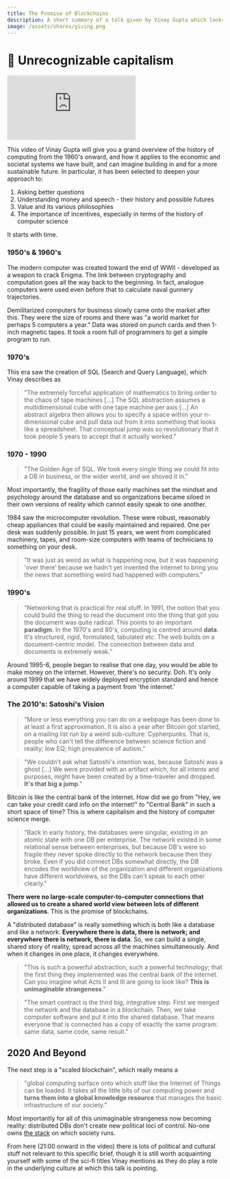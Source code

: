 ```yaml
---
title: The Promise of Blockchains
description: A short summary of a talk given by Vinay Gupta which looks at the history of computer science and how it intersects with capitalism, particular in the context of blockchain technologies which can ensure that data and network coexist completely.
image: /assets/shares/giving.png
---
```


# 📜 Unrecognizable capitalism

<iframe class="video-frame" src="https://player.vimeo.com/video/161183966?color=ffffff&byline=0" frameborder="0" allow="accelerometer; autoplay; encrypted-media; gyroscope; picture-in-picture" allowfullscreen></iframe>

This video of Vinay Gupta will give you a grand overview of the history of computing from the 1960's onward, and how it applies to the economic and societal systems we have built, and can imagine building in and for a more sustainable future. In particular, it has been selected to deepen your approach to:

1. Asking better questions
2. Understanding money and speech - their history and possible futures
3. Value and its various philosophies
4. The importance of incentives, especially in terms of the history of computer science

It starts with time. 

### 1950's & 1960's

The modern computer was created toward the end of WWII - developed as a weapon to crack Enigma. The link between cryptography and computation goes all the way back to the beginning. In fact, analogue computers were used even before that to calculate naval gunnery trajectories.  

Demilitarized computers for business slowly came onto the market after this. They were the size of rooms and there was "a world market for perhaps 5 computers a year." Data was stored on punch cards and then 1-inch magnetic tapes. It took a room full of programmers to get a simple program to run.

### 1970's

This era saw the creation of SQL (Search and Query Language), which Vinay describes as

> "The extremely forceful application of mathematics to bring order to the chaos of tape machines [...] The SQL abstraction assumes a multidimensional cube with one tape machine per axis [...] An abstract algebra then allows you to specify a space within your n-dimensional cube and pull data out from it into something that looks like a spreadsheet. That conceptual jump was so revolutionary that it took people 5 years to accept that it actually worked."

### 1970 - 1990

> "The Golden Age of SQL. We took every single thing we could fit into a DB in business, or the wider world, and we shoved it in." 

Most importantly, the fragility of those early machines set the mindset and psychology around the database and so organizations became siloed in their own versions of reality which cannot easily speak to one another.

1984 saw the microcomputer revolution. These were robust, reasonably cheap appliances that could be easily maintained and repaired. One per desk was suddenly possible. In just 15 years, we went from complicated machinery, tapes, and room-size computers with teams of technicians to something on your desk. 

> "It was just as weird as what is happening now, but it was happening 'over there' because we hadn't yet invented the internet to bring you the news that something weird had happened with computers."

### 1990's 

> "Networking that is practical for real stuff. In 1991, the notion that you could build the thing to read the document into the thing that got you the document was quite radical. This points to an important **paradigm**. In the 1970's and 80's, computing is centred around **data**. It's structured, rigid, formulated, tabulated etc. The web builds on a document-centric model. The connection between data and documents is extremely weak."

Around 1995-6, people began to realise that one day, you would be able to make money on the internet. However, there's no security. Doh. It's only around 1999 that we have widely deployed encryption standard and hence a computer capable of taking a payment from 'the internet.'

### The 2010's: Satoshi's Vision

> "More or less everything you can do on a webpage has been done to at least a first approximation. It is also a year after Bitcoin got started, on a mailing list run by a weird sub-culture: Cypherpunks. That is, people who can't tell the difference between science fiction and reality; low EQ; high prevalence of autism."

> "We couldn't ask what Satoshi's intention was, because Satoshi was a ghost [...] We were provided with an artifact which, for all intents and purposes, might have been created by a time-traveler and dropped. **It's that big a jump**."

Bitcoin is like the central bank of the internet. How did we go from "Hey, we can take your credit card info on the internet!" to "Central Bank" in such a short space of time? This is where capitalism and the history of computer science merge.

> "Back in early history, the databases were singular, existing in an atomic state with one DB per enterprise. The network existed in some relational sense between enterprises, but because DB's were so fragile they never spoke directly to the network because then they broke. Even if you did connect DBs somewhat directly, the DB encodes the worldview of the organization and different organizations have different worldviews, so the DBs can't speak to each other clearly."

**There were no large-scale computer-to-computer connections that allowed us to create a shared world view between lots of different organizations**. This is the promise of blockchains.

A "distributed database" is really something which is both like a database and like a network. **Everywhere there is data, there is network; and everywhere there is network, there is data**. So, we can build a single, shared story of reality, spread across all the machines simultaneously. And when it changes in one place, it changes everywhere.

> "This is such a powerful abstraction, such a powerful technology; that the first thing they implemented was the central bank of the internet. Can you imagine what Acts II and III are going to look like? **This is unimaginable strangeness**."

> "The smart contract is the third big, integrative step. First we merged the network and the database in a blockchain. Then, we take computer software and put it into the shared database. That means everyone that is connected has a copy of exactly the same program: same data, same code, same result."

## 2020 And Beyond

The next step is a "scaled blockchain", which really means a

> "global computing surface onto which stuff like the Internet of Things can be loaded. It takes all the little bits of our computing power and **turns them into a global knowledge resource** that manages the basic infrastructure of our society."

Most importantly for all of this unimaginable strangeness now becoming reality: distributed DBs don't create new political loci of control. No-one owns <a href="https://www.goodreads.com/book/show/26263179-the-stack" target="_blank">the stack</a> on which society runs.

From here (21:00 onward in the video) there is lots of political and cultural stuff not relevant to this specific brief, though it is still worth acquainting yourself with some of the sci-fi titles Vinay mentions as they do play a role in the underlying culture at which this talk is pointing.